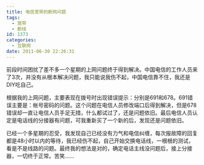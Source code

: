 ```yaml
---
title: 电信宽带的断网问题
tags:
  - 宽带
  - 断线
id: 1373
categories:
  - 互联网
date: 2011-06-30 22:26:31
---
```


前段时间困扰了差不多一个星期的上网问题终于得到解决。中国电信的工作人员来了3次，并没有从根本解决问题，我只能说我伤不起，中国电信靠不住，我还是DIY吃自己。

根据我的上网问题，主要表现在拨号时出现错误提示：分别是691和678。691错误主要是：帐号密码的问题。这个问题在电信人员修改端口后得到解决，但是678错误却一直让电信人员手足无措，什么都试过了，还是问题依旧。最后电信人员认定是电话线的分接器有问题，可我重新买了一个新的后，发现还是问题依旧。

已经一个多星期的忍受，我发现自己已经没有力气和电信纠缠，每次报故障的回复都是48小时以内的等待，我已经伤不起，自己开始交换电话线，一根根的测试，看是不是线路的问题。最终我的想法是对的，确定电话主线没问题后，接上分接器，一切终于正常。苦笑......
<div id="_mcePaste" class="mcePaste" style="position: absolute; left: -10000px; top: 0px; width: 1px; height: 1px; overflow: hidden;">http://www.zizuyou.com/navizones/login.php</div>